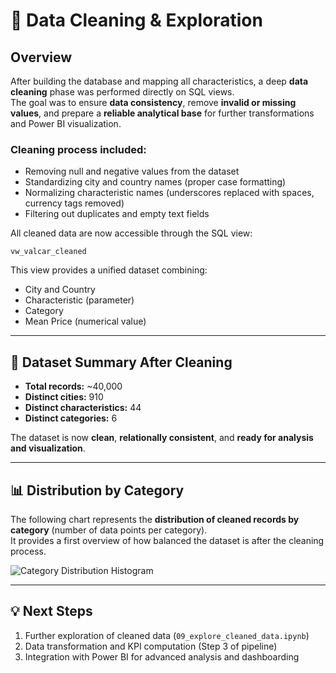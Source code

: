 # 🧹 Data Cleaning & Exploration

## Overview
After building the database and mapping all characteristics, a deep **data cleaning** phase was performed directly on SQL views.  
The goal was to ensure **data consistency**, remove **invalid or missing values**, and prepare a **reliable analytical base** for further transformations and Power BI visualization.

### Cleaning process included:
- Removing null and negative values from the dataset  
- Standardizing city and country names (proper case formatting)  
- Normalizing characteristic names (underscores replaced with spaces, currency tags removed)  
- Filtering out duplicates and empty text fields  

All cleaned data are now accessible through the SQL view:

`vw_valcar_cleaned`

This view provides a unified dataset combining:
- City and Country  
- Characteristic (parameter)  
- Category  
- Mean Price (numerical value)

---

## 🧾 Dataset Summary After Cleaning
- **Total records:** ~40,000  
- **Distinct cities:** 910  
- **Distinct characteristics:** 44  
- **Distinct categories:** 6  

The dataset is now **clean**, **relationally consistent**, and **ready for analysis and visualization**.

---

## 📊 Distribution by Category

The following chart represents the **distribution of cleaned records by category** (number of data points per category).  
It provides a first overview of how balanced the dataset is after the cleaning process.

![Category Distribution Histogram](docs/images/DistributionByCategory.png)

---

## 💡 Next Steps
1. Further exploration of cleaned data (`09_explore_cleaned_data.ipynb`)  
2. Data transformation and KPI computation (Step 3 of pipeline)  
3. Integration with Power BI for advanced analysis and dashboarding  
